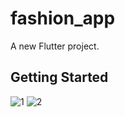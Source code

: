 # fashion_app

A new Flutter project.

## Getting Started

![1](https://github.com/Rayat-ullah/fashion_app/assets/90436318/f88c34c2-5547-4a5b-a8b7-cc4875109e7c)
![2](https://github.com/Rayat-ullah/fashion_app/assets/90436318/7fb37fe5-c0da-4020-a595-54997e3da747)
